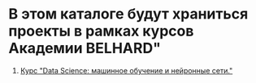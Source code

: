 # В этом каталоге будут храниться проекты в рамках курсов Академии BELHARD"

1. [Курс "Data Science: машинное обучение и нейронные сети."](https://github.com/mr-Dmitri/My-education/tree/main/BELHARD/DataScience)
